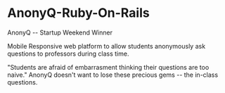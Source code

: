 # AnonyQ-Ruby-On-Rails

AnonyQ -- Startup Weekend Winner

Mobile Responsive web platform  to allow students anonymously ask questions to professors during class time.

"Students are afraid of embarrasment thinking their questions are too naive." 
AnonyQ doesn't want to lose these precious gems -- the in-class questions.

